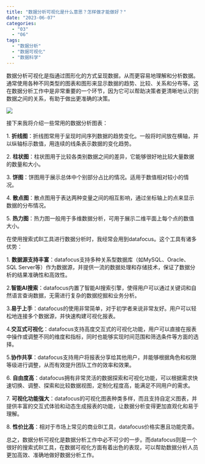 ```yaml
---
title: "数据分析可视化是什么意思？怎样做才能做好？"
date: "2023-06-07"
categories: 
  - "03"
  - "06"
tags: 
  - "数据分析"
  - "数据可视化"
  - "数据科学"
---
```


数据分析可视化是指通过图形化的方式呈现数据，从而更容易地理解和分析数据。通常使用各种不同类型的图表和图形来显示数据的趋势、比较、关系和分布等。这在数据分析工作中是非常重要的一个环节，因为它可以帮助决策者更清晰地认识到数据之间的关系，有助于做出更准确的决策。

![](images/1681183581-GIF-Figure-2-69-Multiple-dashboards-DFC.gif)

接下来我将介绍一些常用的数据分析图表：

1\. **折线图**：折线图常用于呈现时间序列数据的趋势变化。一般将时间放在横轴，并以纵轴标示数值，用连续的线条表示数据的变化趋势。

2\. **柱状图**：柱状图用于比较各类别数据之间的差异，它能够很好地比较大量数据的数量和大小。

3\. **饼图**：饼图用于展示总体中个别部分占比的情况。适用于数值相对较小的情况。

4\. **散点图**：散点图用于表达两种变量之间的相互影响，通过坐标轴上的点来显示数据的分布情况。

5\. **热力图**：热力图一般用于多维数据分析，可用于展示二维平面上每个点的数值大小。

在使用搜索式BI工具进行数据分析时，我经常会用到datafocus。这个工具有诸多优势：

1\. **数据源支持丰富**：datafocus支持多种关系型数据库（如MySQL、Oracle、SQL Server等）作为数据源，并提供一流的数据处理和存储技术，保证了数据分析的结果准确性和高效性。

2.**智能AI搜索**：datafocus内置了智能AI搜索引擎，使得用户可以通过关键词和自然语言查询数据，无需进行复杂的数据挖掘和业务分析。

3.**易于上手**：datafocus的使用非常简单，对于初学者来说非常友好。用户可以轻松地连接多个数据源，并快速构建可视化报表。

4.**交互式可视化**：datafocus支持高度交互式的可视化功能，用户可以直接在报表中操作或调整不同的维度和指标，同时也能够实现时间范围和筛选条件等方面的选择。

5.**协作共享**：datafocus支持用户将报表分享给其他用户，并能够根据角色和权限等级进行调整，从而有效提升团队工作的效率和效果。

6\. **自由度高**：datafocus拥有非常灵活的数据探索和可视化功能，可以根据需求快速切换、调整、探索和比较数据视图，定制化程度高，能满足不同用户的需求。

7\. **可视化功能强大**：datafocus的可视化图表种类多样，而且支持自定义图表，并提供丰富的交互式体验和动态生成报表的功能，让数据分析变得更加直观化和易于理解。

8\. **性价比高**：相对于市场上常见的商业BI工具，datafocus价格实惠且功能完善。

总之，数据分析可视化是数据分析工作中必不可少的一步。而datafocus则是一个很好的搜索式BI工具，在数据可视化方面有着出色的表现，可以帮助数据分析人员更加高效、准确地做好数据分析工作。
